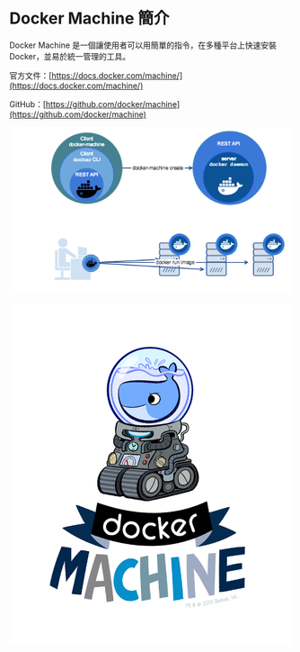 # Docker Machine 簡介

Docker Machine 是一個讓使用者可以用簡單的指令，在多種平台上快速安裝 Docker，並易於統一管理的工具。

官方文件：[https://docs.docker.com/machine/](https://docs.docker.com/machine/)

GitHub：[https://github.com/docker/machine](https://github.com/docker/machine)

![](/assets/machine.png)

![](/assets/docker_machine.png)

